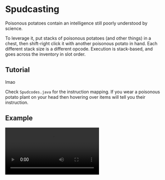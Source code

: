 # Spudcasting

Poisonous potatoes contain an intelligence still poorly understood by science.

To leverage it, put stacks of poisonous potatoes (and other things) in a chest, then shift-right click it with another poisonous potato in hand.
Each different stack size is a different opcode.
Execution is stack-based, and goes across the inventory in slot order.

## Tutorial

lmao

Check `Spudcodes.java` for the instruction mapping.
If you wear a poisonous potato plant on your head then hovering over items will tell you their instruction.

## Example

![](deco/spudcasting-01.mp4)
